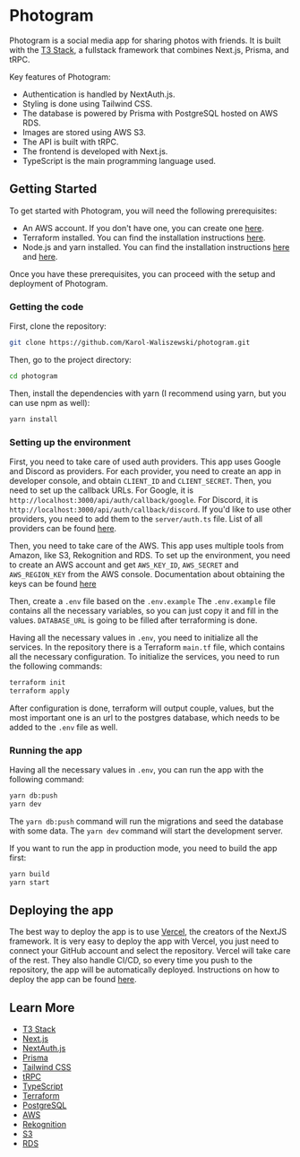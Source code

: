 # Photogram

Photogram is a social media app for sharing photos with friends. It is built with the [T3 Stack](https://create.t3.gg/), a fullstack framework that combines Next.js, Prisma, and tRPC.

Key features of Photogram:

- Authentication is handled by NextAuth.js.
- Styling is done using Tailwind CSS.
- The database is powered by Prisma with PostgreSQL hosted on AWS RDS.
- Images are stored using AWS S3.
- The API is built with tRPC.
- The frontend is developed with Next.js.
- TypeScript is the main programming language used.

## Getting Started

To get started with Photogram, you will need the following prerequisites:

- An AWS account. If you don't have one, you can create one [here](https://aws.amazon.com/free/).
- Terraform installed. You can find the installation instructions [here](https://learn.hashicorp.com/tutorials/terraform/install-cli).
- Node.js and yarn installed. You can find the installation instructions [here](https://nodejs.org/en/download/) and [here](https://classic.yarnpkg.com/en/docs/install).

Once you have these prerequisites, you can proceed with the setup and deployment of Photogram.

### Getting the code

First, clone the repository:

```bash
git clone https://github.com/Karol-Waliszewski/photogram.git
```

Then, go to the project directory:

```bash
cd photogram
```

Then, install the dependencies with yarn (I recommend using yarn, but you can use npm as well):

```bash
yarn install
```

### Setting up the environment

First, you need to take care of used auth providers. This app uses Google and Discord as providers. For each provider, you need to create an app in developer console, and obtain `CLIENT_ID` and `CLIENT_SECRET`. Then, you need to set up the callback URLs. For Google, it is `http://localhost:3000/api/auth/callback/google`. For Discord, it is `http://localhost:3000/api/auth/callback/discord`. If you'd like to use other providers, you need to add them to the `server/auth.ts` file. List of all providers can be found [here](https://next-auth.js.org/providers/).

Then, you need to take care of the AWS. This app uses multiple tools from Amazon, like S3, Rekognition and RDS. To set up the environment, you need to create an AWS account and get `AWS_KEY_ID`, `AWS_SECRET` and `AWS_REGION_KEY` from the AWS console. Documentation about obtaining the keys can be found [here](https://docs.aws.amazon.com/IAM/latest/UserGuide/id_credentials_access-keys.html#Using_CreateAccessKey)

Then, create a `.env` file based on the `.env.example` The `.env.example` file contains all the necessary variables, so you can just copy it and fill in the values. `DATABASE_URL` is going to be filled after terraforming is done.

Having all the necessary values in `.env`, you need to initialize all the services. In the repository there is a Terraform `main.tf` file, which contains all the necessary configuration. To initialize the services, you need to run the following commands:

```bash
terraform init
terraform apply
```

After configuration is done, terraform will output couple, values, but the most important one is an url to the postgres database, which needs to be added to the `.env` file as well.

### Running the app

Having all the necessary values in `.env`, you can run the app with the following command:

```bash
yarn db:push
yarn dev
```

The `yarn db:push` command will run the migrations and seed the database with some data. The `yarn dev` command will start the development server.

If you want to run the app in production mode, you need to build the app first:

```bash
yarn build
yarn start
```

## Deploying the app

The best way to deploy the app is to use [Vercel](https://vercel.com), the creators of the NextJS framework. It is very easy to deploy the app with Vercel, you just need to connect your GitHub account and select the repository. Vercel will take care of the rest. They also handle CI/CD, so every time you push to the repository, the app will be automatically deployed.
Instructions on how to deploy the app can be found [here](https://vercel.com/docs/deployments/overview).

## Learn More

- [T3 Stack](https://create.t3.gg/)
- [Next.js](https://nextjs.org)
- [NextAuth.js](https://next-auth.js.org)
- [Prisma](https://prisma.io)
- [Tailwind CSS](https://tailwindcss.com)
- [tRPC](https://trpc.io)
- [TypeScript](https://www.typescriptlang.org)
- [Terraform](https://www.terraform.io)
- [PostgreSQL](https://www.postgresql.org)
- [AWS](https://aws.amazon.com)
- [Rekognition](https://aws.amazon.com/rekognition/)
- [S3](https://aws.amazon.com/s3/)
- [RDS](https://aws.amazon.com/rds/)
